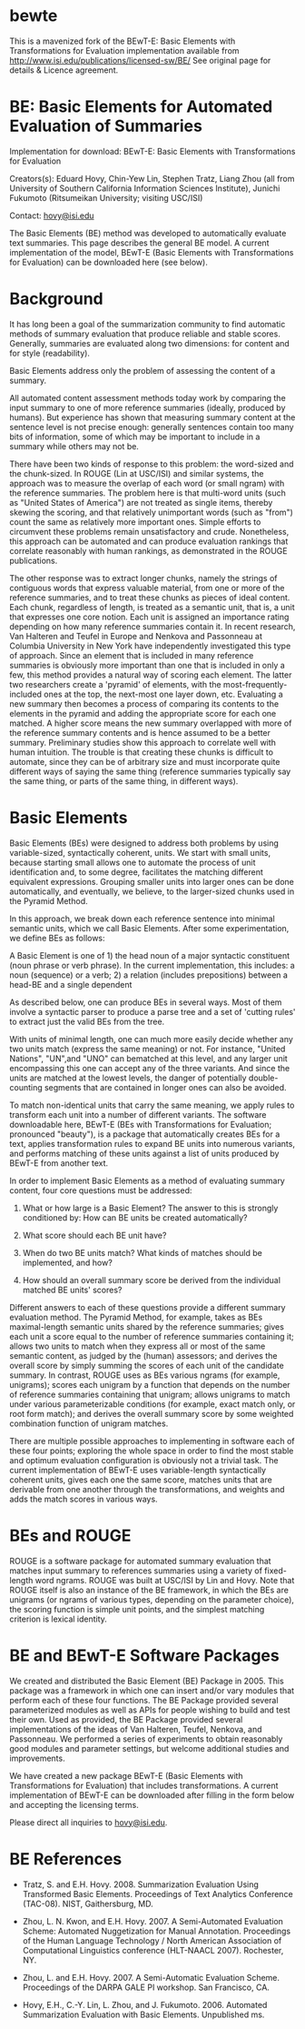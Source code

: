 bewte
======

This is a mavenized fork of the BEwT-E: Basic Elements with Transformations for Evaluation implementation available from http://www.isi.edu/publications/licensed-sw/BE/ See original page for details & Licence agreement.


BE: Basic Elements for Automated Evaluation of Summaries
======

Implementation for download: BEwT-E: Basic Elements with Transformations for Evaluation

Creators(s): Eduard Hovy, Chin-Yew Lin, Stephen Tratz, Liang Zhou (all from University of Southern California Information Sciences Institute), Junichi Fukumoto (Ritsumeikan University; visiting USC/ISI)

Contact: hovy@isi.edu

The Basic Elements (BE) method was developed to automatically evaluate text summaries.  This page describes the general BE model.  A current implementation of the model, BEwT-E (Basic Elements with Transformations for Evaluation) can be downloaded here (see below).

Background
======

It has long been a goal of the summarization community to find automatic methods of summary evaluation that produce reliable and stable scores.  Generally, summaries are evaluated along two dimensions: for content and for style (readability).

Basic Elements address only the problem of assessing the content of a summary.

All automated content assessment methods today work by comparing the input summary to one of more reference summaries (ideally, produced by humans).  But experience has shown that measuring summary content at the sentence level is not precise enough: generally sentences contain too many bits of information, some of which may be important to include in a summary while others may not be.

There have been two kinds of response to this problem: the word-sized and the chunk-sized.  In ROUGE (Lin at USC/ISI) and similar systems, the approach was to measure the overlap of each word (or small ngram) with the reference summaries.  The problem here is that multi-word units (such as "United States of America") are not treated as single items, thereby skewing the scoring, and that relatively unimportant words (such as "from") count the same as relatively more important ones.  Simple efforts to circumvent these problems remain unsatisfactory and crude.  Nonetheless, this approach can be automated and can produce evaluation rankings that correlate reasonably with human rankings, as demonstrated in the ROUGE publications.

The other response was to extract longer chunks, namely the strings of contiguous words that express valuable material, from one or more of the reference summaries, and to treat these chunks as pieces of ideal content.  Each chunk, regardless of length, is treated as a semantic unit, that is, a unit that expresses one core notion.  Each unit is assigned an importance rating depending on how many reference summaries contain it.  In recent research, Van Halteren and Teufel in Europe and Nenkova and Passonneau at Columbia University in New York have independently investigated this type of approach.  Since an element that is included in many reference summaries is obviously more important than one that is included in only a few, this method provides a natural way of scoring each element.  The latter two researchers create a 'pyramid' of elements, with the most-frequently-included ones at the top, the next-most one layer down, etc.  Evaluating a new summary then becomes a process of comparing its contents to the elements in the pyramid and adding the appropriate score for each one matched.   A higher score means the new summary overlapped with more of the reference summary contents and is hence assumed to be a better summary.  Preliminary studies show this approach to correlate well with human intuition.  The trouble is that creating these chunks is difficult to automate, since they can be of arbitrary size and must incorporate quite different ways of saying the same thing (reference summaries typically say the same thing, or parts of the same thing, in different ways).

Basic Elements
======

Basic Elements (BEs) were designed to address both problems by using variable-sized, syntactically coherent, units.  We start with small units, because starting small allows one to automate the process of unit identification and, to some degree, facilitates the matching different equivalent expressions.  Grouping smaller units into larger ones can be done automatically, and eventually, we believe, to the larger-sized chunks used in the Pyramid Method.

In this approach, we break down each reference sentence into minimal semantic units, which we call Basic Elements.  After some experimentation, we define BEs as follows:

A Basic Element is one of 1) the head noun of a major syntactic constituent (noun phrase or verb phrase).  In the current implementation, this includes: a noun (sequence) or a verb; 2) a relation (includes prepositions) between a head-BE and a single dependent 

As described below, one can produce BEs in several ways.  Most of them involve a syntactic parser to produce a parse tree and a set of 'cutting rules' to extract just the valid BEs from the tree.

With units of minimal length, one can much more easily decide whether any two units match (express the same meaning) or not.  For instance, "United Nations", "UN",and "UNO" can bematched at this level, and any larger unit encompassing this one can accept any of the three variants.  And since the units are matched at the lowest levels, the danger of potentially double-counting segments that are contained in longer ones can also be avoided.

To match non-identical units that carry the same meaning, we apply rules to transform each unit into a number of different variants.  The software downloadable here, BEwT-E (BEs with Transformations for Evaluation; pronounced "beauty"), is a package that automatically creates BEs for a text, applies transformation rules to expand BE units into numerous variants, and performs matching of these units against a list of units produced by BEwT-E from another text.

In order to implement Basic Elements as a method of evaluating summary content, four core questions must be addressed:

1. What or how large is a Basic Element? The answer to this is strongly conditioned by: How can BE units be created automatically?

2. What score should each BE unit have?

3. When do two BE units match?  What kinds of matches should be implemented, and how?

4. How should an overall summary score be derived from the individual matched BE units' scores?

Different answers to each of these questions provide a different summary evaluation method.  The Pyramid Method, for example, takes as BEs maximal-length semantic units shared by the reference summaries; gives each unit a score equal to the number of reference summaries containing it; allows two units to match when they express all or most of the same semantic content, as judged by the (human) assessors; and derives the overall score by simply summing the scores of each unit of the candidate summary.  In contrast, ROUGE uses as BEs various ngrams (for example, unigrams); scores each unigram by a function that depends on the number of reference summaries containing that unigram; allows unigrams to match under various parameterizable conditions (for example, exact match only, or root form match); and derives the overall summary score by some weighted combination function of unigram matches.

There are multiple possible approaches to implementing in software each of these four points; exploring the whole space in order to find the most stable and optimum evaluation configuration is obviously not a trivial task.  The current implementation of BEwT-E uses variable-length syntactically coherent units, gives each one the same score, matches units that are derivable from one another through the transformations, and weights and adds the match scores in various ways. 

BEs and ROUGE
======

ROUGE is a software package for automated summary evaluation that matches input summary to references summaries using a variety of fixed-length word ngrams.  ROUGE was built at USC/ISI by Lin and Hovy.  Note that ROUGE itself is also an instance of the BE framework, in which the BEs are unigrams (or ngrams of various types, depending on the parameter choice), the scoring function is simple unit points, and the simplest matching criterion is lexical identity.

BE and BEwT-E Software Packages
======

We created and distributed the Basic Element (BE) Package in 2005.  This package was a framework in which one can insert and/or vary modules that perform each of these four functions.  The BE Package provided several parameterized modules as well as APIs for people wishing to build and test their own.  Used as provided, the BE Package provided several implementations of the ideas of Van Halteren, Teufel, Nenkova, and Passonneau.  We performed a series of experiments to obtain reasonably good modules and parameter settings, but welcome additional studies and improvements.

We have created a new package BEwT-E (Basic Elements with Transformations for Evaluation) that includes transformations.  A current implementation of BEwT-E can be downloaded after filling in the form below and accepting the licensing terms.

Please direct all inquiries to hovy@isi.edu.

BE References
======

* Tratz, S. and E.H. Hovy. 2008. Summarization Evaluation Using Transformed Basic Elements. Proceedings of Text Analytics Conference (TAC-08).  NIST, Gaithersburg, MD.

* Zhou, L. N. Kwon, and E.H. Hovy. 2007. A Semi-Automated Evaluation Scheme: Automated Nuggetization for Manual Annotation. Proceedings of the Human Language Technology / North American Association of Computational Linguistics conference (HLT-NAACL 2007). Rochester, NY.

* Zhou, L. and E.H. Hovy. 2007. A Semi-Automatic Evaluation Scheme. Proceedings of the DARPA GALE PI workshop. San Francisco, CA.

* Hovy, E.H., C.-Y. Lin, L. Zhou, and J. Fukumoto. 2006.  Automated Summarization Evaluation with Basic Elements. Unpublished ms.
